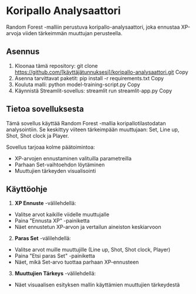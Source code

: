 # Koripallo Analysaattori

Random Forest -malliin perustuva koripallo-analysaattori, joka ennustaa XP-arvoja viiden tärkeimmän muuttujan perusteella.

## Asennus

1. Kloonaa tämä repository:
git clone https://github.com/[käyttäjätunnuksesi]/koripallo-analysaattori.git
Copy
2. Asenna tarvittavat paketit:
pip install -r requirements.txt
Copy
3. Kouluta malli:
python model-training-script.py
Copy
4. Käynnistä Streamlit-sovellus:
streamlit run streamlit-app.py
Copy
## Tietoa sovelluksesta

Tämä sovellus käyttää Random Forest -mallia koripallotilastodatan analysointiin. Se keskittyy viiteen tärkeimpään muuttujaan: Set, Line up, Shot, Shot clock ja Player.

Sovellus tarjoaa kolme päätoimintoa:
- XP-arvojen ennustaminen valituilla parametreilla
- Parhaan Set-vaihtoehdon löytäminen
- Muuttujien tärkeyden visualisointi

## Käyttöohje

1. **XP Ennuste** -välilehdellä:
- Valitse arvot kaikille viidelle muuttujalle
- Paina "Ennusta XP" -painiketta
- Näet ennustetun XP-arvon ja vertailun aineiston keskiarvoon

2. **Paras Set** -välilehdellä:
- Valitse arvot muille muuttujille (Line up, Shot, Shot clock, Player)
- Paina "Etsi paras Set" -painiketta
- Näet, mikä Set-arvo tuottaa parhaan XP-ennusteen

3. **Muuttujien Tärkeys** -välilehdellä:
- Näet visuaalisen esityksen mallin käyttämien muuttujien tärkeydestä